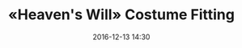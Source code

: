 ---
title: «Heaven's Will» Costume Fitting
date: 2016-12-13 14:30
venue: Tseung Kwan O TVB City Studio One Parking Lot
attendees: Ruco Chan, Shaun Tam, Selena Li, Elaine Yiu, KK Cheung, Cheung Wing Hong, Matthew Ho, Yu Yeung, Lee Sing Cheung, Jack Wu, Eddie Pang, David Do, Savio Tsang, Angelina Lo, Andrew Yuen, Chuk Man Kwan, Yoyo Chen, Jess Sum, Yu Chi Ming, Chan Wing Chun, Sunny Dai, Candice Chiu, Lena Li, Oscar Li, Ricky Wong, Choi Kwok Hing, Wai Lit, Kwan Wai Lun, Lee Hoi Sang, Leo Tsang, Cheng Shu Fung, Leo Kwan, Kenneth Fok, To Yin Gor, Pinky Cheung, Clare Chan, Gogo Cheung, Katherine Ho, Siu Hoi Yan, Tsang Kai Lun, Terrence Huang, Frankie Choi, Michelle Wong, Cho Sze Sze, Apple Chan, George Ng, Lydia Law, Fung Tze Sum, Yu Ying Tung, Lee Ka Chun, Clevis Tam, Jonathan Lee
---